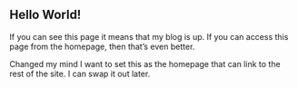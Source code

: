 ## Hello World!

If you can see this page it means that my blog is up. If you can access this page from the homepage, then that’s even better.

Changed my mind I want to set this as the homepage that can link to the rest of the site. I can swap it out later. 